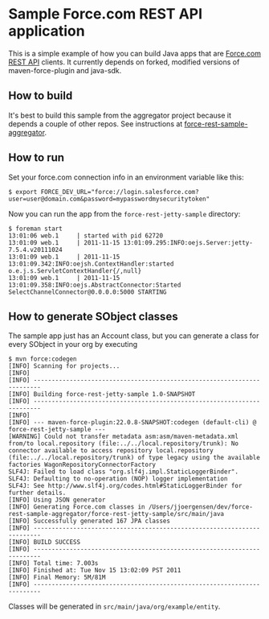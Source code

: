 # Sample Force.com REST API application

This is a simple example of how you can build Java apps that are [Force.com REST API](https://deveoper.force.com/rest) clients. It currently depends on forked, modified versions of maven-force-plugin and java-sdk.

## How to build

It's best to build this sample from the aggregator project because it depends a couple of other repos. See instructions at [force-rest-sample-aggregator](https://github.com/jesperfj/force-rest-sample-aggregator).

## How to run

Set your force.com connection info in an environment variable like this:

    $ export FORCE_DEV_URL="force://login.salesforce.com?user=user@domain.com&password=mypasswordmysecuritytoken"

Now you can run the app from the `force-rest-jetty-sample` directory:

    $ foreman start
    13:01:06 web.1     | started with pid 62720
    13:01:09 web.1     | 2011-11-15 13:01:09.295:INFO:oejs.Server:jetty-7.5.4.v20111024
    13:01:09 web.1     | 2011-11-15 13:01:09.342:INFO:oejsh.ContextHandler:started o.e.j.s.ServletContextHandler{/,null}
    13:01:09 web.1     | 2011-11-15 13:01:09.358:INFO:oejs.AbstractConnector:Started SelectChannelConnector@0.0.0.0:5000 STARTING

## How to generate SObject classes

The sample app just has an Account class, but you can generate a class for every SObject in your org by executing

    $ mvn force:codegen
    [INFO] Scanning for projects...
    [INFO]                                                                         
    [INFO] ------------------------------------------------------------------------
    [INFO] Building force-rest-jetty-sample 1.0-SNAPSHOT
    [INFO] ------------------------------------------------------------------------
    [INFO] 
    [INFO] --- maven-force-plugin:22.0.8-SNAPSHOT:codegen (default-cli) @ force-rest-jetty-sample ---
    [WARNING] Could not transfer metadata asm:asm/maven-metadata.xml from/to local.repository (file:../../local.repository/trunk): No connector available to access repository local.repository (file:../../local.repository/trunk) of type legacy using the available factories WagonRepositoryConnectorFactory
    SLF4J: Failed to load class "org.slf4j.impl.StaticLoggerBinder".
    SLF4J: Defaulting to no-operation (NOP) logger implementation
    SLF4J: See http://www.slf4j.org/codes.html#StaticLoggerBinder for further details.
    [INFO] Using JSON generator
    [INFO] Generating Force.com classes in /Users/jjoergensen/dev/force-rest-sample-aggregator/force-rest-jetty-sample/src/main/java
    [INFO] Successfully generated 167 JPA classes
    [INFO] ------------------------------------------------------------------------
    [INFO] BUILD SUCCESS
    [INFO] ------------------------------------------------------------------------
    [INFO] Total time: 7.003s
    [INFO] Finished at: Tue Nov 15 13:02:09 PST 2011
    [INFO] Final Memory: 5M/81M
    [INFO] ------------------------------------------------------------------------

Classes will be generated in `src/main/java/org/example/entity`.
